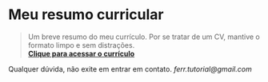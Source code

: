 # Meu resumo curricular

> Um breve resumo do meu currículo. Por se tratar de um CV, mantive o formato limpo e sem distrações. <br>
__[Clique para acessar o currículo](https://eduardoferr.github.io/cv/)__

Qualquer dúvida, não exite em entrar em contato.
_ferr.tutorial@gmail.com_
